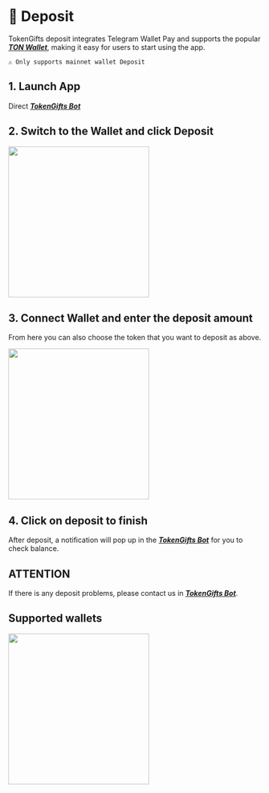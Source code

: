 # 💎 Deposit

TokenGifts deposit integrates Telegram Wallet Pay and supports the popular **_[TON Wallet](#supported-wallets)_**, making it easy for users to start using the app.

```text
⚠️ Only supports mainnet wallet Deposit
```

## 1. Launch App

Direct **_[TokenGifts Bot](https://t.me/tokengiftbot/TokenGift)_**

## 2. Switch to the Wallet and click Deposit

<img src="/image/deposit/1733291607786.png"  width="280" height="300">

## 3. Connect Wallet and enter the deposit amount

From here you can also choose the token that you want to deposit as above.

<img src="/image/deposit/1733291711998.jpg"  width="280" height="300">

## 4. Click on deposit to finish

After deposit, a notification will pop up in the **_[TokenGifts Bot](https://t.me/tokengiftbot)_** for you to check balance.

## ATTENTION

If there is any deposit problems, please contact us in **_[TokenGifts Bot](https://t.me/tokengiftbot)_**.

## Supported wallets

<img src="/image/deposit/1733291186405.jpg"  width="280" height="300">
